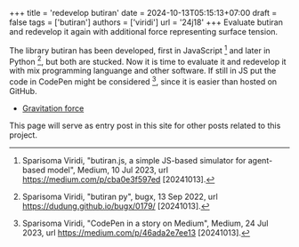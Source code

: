+++
title = 'redevelop butiran'
date = 2024-10-13T05:15:13+07:00
draft = false
tags = ['butiran']
authors = ['viridi']
url = '24j18'
+++
Evaluate butiran and redevelop it again with additional force representing surface tension.

<!--more-->

The library butiran has been developed, first in JavaScript [^viridi_2023a] and later in Python [^viridi_2022], but both are stucked. Now it is time to evaluate it and redevelop it with mix programming languange and other software. If still in JS put the code in CodePen might be considered [^viridi_2023b], since it is easier than hosted on GitHub.

+ [Gravitation force](../24j19)

This page will serve as entry post in this site for other posts related to this project.


[^viridi_2022]: Sparisoma Viridi, "butiran py", bugx, 13 Sep 2022, url https://dudung.github.io/bugx/0179/ [20241013].
[^viridi_2023a]: Sparisoma Viridi, "butiran.js, a simple JS-based simulator for agent-based model", Medium, 10 Jul 2023, url https://medium.com/p/cba0e3f597ed [20241013].
[^viridi_2023b]: Sparisoma Viridi, "CodePen in a story on Medium", Medium, 24 Jul 2023, url https://medium.com/p/46ada2e7ee13 [20241013].
